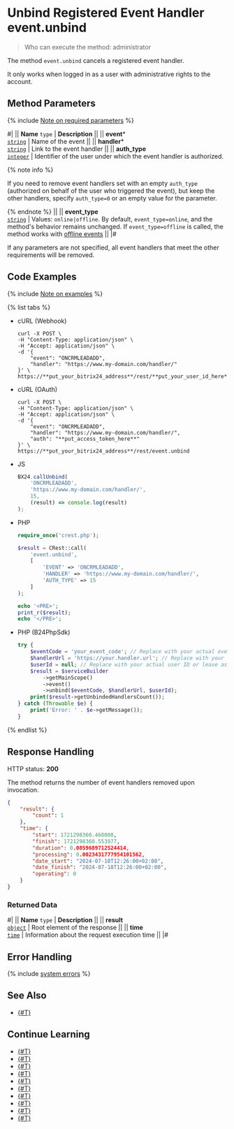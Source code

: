 # Unbind Registered Event Handler event.unbind

> Who can execute the method: administrator

The method `event.unbind` cancels a registered event handler.

It only works when logged in as a user with administrative rights to the account.

## Method Parameters

{% include [Note on required parameters](../../_includes/required.md) %}

#|
|| **Name**
`type` | **Description** ||
|| **event***  
[`string`](../data-types.md) | Name of the event ||
|| **handler***  
[`string`](../data-types.md) | Link to the event handler ||
|| **auth_type**  
[`integer`](../data-types.md) | Identifier of the user under which the event handler is authorized.

{% note info %}

If you need to remove event handlers set with an empty `auth_type` (authorized on behalf of the user who triggered the event), but keep the other handlers, specify `auth_type=0` or an empty value for the parameter.

{% endnote %} 
||
|| **event_type**  
[`string`](../data-types.md) | Values: `online|offline`. By default, `event_type=online`, and the method's behavior remains unchanged. If `event_type=offline` is called, the method works with [offline events](./offline-events.md) ||
|#

If any parameters are not specified, all event handlers that meet the other requirements will be removed.

## Code Examples

{% include [Note on examples](../../_includes/examples.md) %}

{% list tabs %}

- cURL (Webhook)

    ```curl
    curl -X POST \
    -H "Content-Type: application/json" \
    -H "Accept: application/json" \
    -d '{
        "event": "ONCRMLEADADD",
        "handler": "https://www.my-domain.com/handler/"
    }' \
    https://**put_your_bitrix24_address**/rest/**put_your_user_id_here**/**put_your_webhook_here**/event.unbind
    ```

- cURL (OAuth)

    ```curl
    curl -X POST \
    -H "Content-Type: application/json" \
    -H "Accept: application/json" \
    -d '{
        "event": "ONCRMLEADADD",
        "handler": "https://www.my-domain.com/handler/",
        "auth": "**put_access_token_here**"
    }' \
    https://**put_your_bitrix24_address**/rest/event.unbind
    ```

- JS

    ```js
    BX24.callUnbind(
        'ONCRMLEADADD',
        'https://www.my-domain.com/handler/',
        15,
        (result) => console.log(result)
    );
    ```

- PHP

    ```php
    require_once('crest.php');

    $result = CRest::call(
        'event.unbind',
        [
            'EVENT' => 'ONCRMLEADADD',
            'HANDLER' => 'https://www.my-domain.com/handler/',
            'AUTH_TYPE' => 15
        ]
    );

    echo '<PRE>';
    print_r($result);
    echo '</PRE>';
    ```

- PHP (B24PhpSdk)

    ```php        
    try {
        $eventCode = 'your_event_code'; // Replace with your actual event code
        $handlerUrl = 'https://your.handler.url'; // Replace with your actual handler URL
        $userId = null; // Replace with your actual user ID or leave as null
        $result = $serviceBuilder
            ->getMainScope()
            ->event()
            ->unbind($eventCode, $handlerUrl, $userId);
        print($result->getUnbindedHandlersCount());
    } catch (Throwable $e) {
        print('Error: ' . $e->getMessage());
    }
    ```

{% endlist %}

## Response Handling

HTTP status: **200**

The method returns the number of event handlers removed upon invocation.

```json
{
    "result": {
        "count": 1
    },
    "time": {
        "start": 1721298360.468008,
        "finish": 1721298360.553977,
        "duration": 0.0859689712524414,
        "processing": 0.0023431777954101562,
        "date_start": "2024-07-18T12:26:00+02:00",
        "date_finish": "2024-07-18T12:26:00+02:00",
        "operating": 0
    }
}
```

### Returned Data

#|
|| **Name**
`type` | **Description** ||
|| **result**  
[`object`](../data-types.md) | Root element of the response ||
|| **time**  
[`time`](../data-types.md) | Information about the request execution time ||
|#

## Error Handling

{% include [system errors](../../_includes/system-errors.md) %}

## See Also

- [{#T}](../bx24-js-sdk/how-to-call-rest-methods/bx24-call-unbind.md)

## Continue Learning

- [{#T}](./events.md)
- [{#T}](./event-bind.md)
- [{#T}](./event-get.md)
- [{#T}](./safe-event-handlers.md)
- [{#T}](./offline-events.md)
- [{#T}](./event-offline-list.md)
- [{#T}](./event-offline-get.md)
- [{#T}](./event-offline-clear.md)
- [{#T}](./event-offline-error.md)
- [{#T}](./on-offline-event.md)
